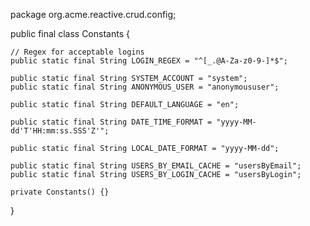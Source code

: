 package org.acme.reactive.crud.config;



public final class Constants {

    // Regex for acceptable logins
    public static final String LOGIN_REGEX = "^[_.@A-Za-z0-9-]*$";

    public static final String SYSTEM_ACCOUNT = "system";
    public static final String ANONYMOUS_USER = "anonymoususer";

    public static final String DEFAULT_LANGUAGE = "en";

    public static final String DATE_TIME_FORMAT = "yyyy-MM-dd'T'HH:mm:ss.SSS'Z'";

    public static final String LOCAL_DATE_FORMAT = "yyyy-MM-dd";

    public static final String USERS_BY_EMAIL_CACHE = "usersByEmail";
    public static final String USERS_BY_LOGIN_CACHE = "usersByLogin";

    private Constants() {}
}





